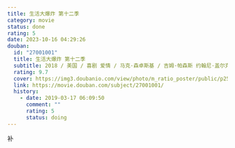 ```yaml
---
title: 生活大爆炸 第十二季
category: movie
status: done
rating: 5
date: 2023-10-16 04:29:26
douban:
  id: "27001001"
  title: 生活大爆炸 第十二季
  subtitle: 2018 / 美国 / 喜剧 爱情 / 马克·森卓斯基 / 吉姆·帕森斯 约翰尼·盖尔克奇
  rating: 9.7
  cover: https://img3.doubanio.com/view/photo/m_ratio_poster/public/p2535085957.jpg
  link: https://movie.douban.com/subject/27001001/
  history:
    - date: 2019-03-17 06:09:50
      comment: ""
      rating: 5
      status: doing
---
```


补